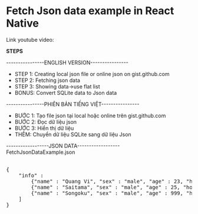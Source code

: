 # Fetch Json data example in React Native

Link youtube video: 

********STEPS********

----------------ENGLISH VERSION----------------
- STEP 1: Creating local json file or online json on gist.github.com
- STEP 2: Fetching json data
- STEP 3: Showing data->use flat list
- BONUS: Convert SQLite data to Json data


----------------PHIÊN BẢN TIẾNG VIỆT----------------
- BƯỚC 1: Tạo file json tại local hoặc online trên gist.github.com
- BƯỚC 2: Đọc dữ liệu json
- BƯỚC 3: Hiển thị dữ liệu
- THÊM: Chuyển dữ liệu SQLite sang dữ liệu Json


------------------JSON DATA------------------<br/>
FetchJsonDataExample.json<br/><br/>
<pre>
{
	"info" :
		{"name" : "Quang Vi", "sex" : "male", "age" : 23, "hobby" : "sleeping"},
		{"name" : "Saitama", "sex" : "male", "age" : 25, "hobby" : "reading comic"},
		{"name" : "Songoku", "sex" : "male", "age" : 999, "hobby" : "eating"}
	]
}
</pre>
